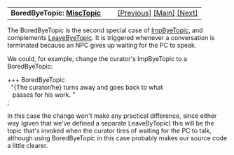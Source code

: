 <table width="100%" data-border="0" data-cellspacing="0"
data-cellpadding="3" data-bgcolor="#C0C0C0">
<colgroup>
<col style="width: 50%" />
<col style="width: 50%" />
</colgroup>
<tbody>
<tr>
<td style="text-align: left;"><strong>BoredByeTopic: <a
href="misctopic.htm">MiscTopic</a><br />
</strong></td>
<td style="text-align: right;"><a
href="leavebyetopic.htm">[Previous]</a> <a
href="generalintroduction.htm">[Main]</a> <a
href="actorbyetopic.htm">[Next]</a></td>
</tr>
</tbody>
</table>

  
The BoredByeTopic is the second special case of
[ImpByeTopic](impbyetopic.htm), and complements
[LeaveByeTopic](leavebyetopic.htm). It is triggered whenever a
conversation is terminated because an NPC gives up waiting for the PC to
speak.  
  
We could, for example, change the curator's ImpByeTopic to a
BoredByeTopic:  
  
+++ BoredByeTopic  
  "{The curator/he} turns away and goes back to what  
   passes for his work. "  
;  
  
In this case the change won't make any practical difference, since
either way (given that we've defined a separate LeaveByTopic) this will
be the topic that's invoked when the curator tires of waiting for the PC
to talk, although using BoredByeTopic in this case probably makes our
source code a little clearer.  
